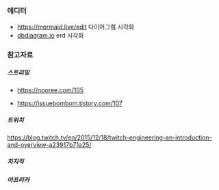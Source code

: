 
### 에디터
* https://mermaid.live/edit
  다이어그램 시각화
* [dbdiagram.io](https://dbdiagram.io/)
  erd 시각화
### 참고자료

##### 스트리밍 
* https://nooree.com/105

* https://issuebombom.tistory.com/107

##### 트위치
https://blog.twitch.tv/en/2015/12/18/twitch-engineering-an-introduction-and-overview-a23917b71a25/

##### 치지직

##### 아프리카


